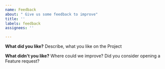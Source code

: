 ```yaml
---
name: Feedback
about: " Give us some feedback to improve"
title: ''
labels: feedback
assignees: ''

---
```


**What did you like?**
Describe, what you like on the Project

**What didn't you like?**
Where could we improve? Did you consider opening a Feature request?